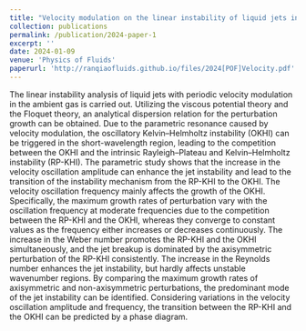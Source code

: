 ```yaml
---
title: "Velocity modulation on the linear instability of liquid jets in ambient gas"
collection: publications
permalink: /publication/2024-paper-1
excerpt: ''
date: 2024-01-09
venue: 'Physics of Fluids'
paperurl: 'http://ranqiaofluids.github.io/files/2024[POF]Velocity.pdf'
---
```


The linear instability analysis of liquid jets with periodic velocity modulation in the ambient gas is carried out. Utilizing the viscous potential theory and the Floquet theory, an analytical dispersion relation for the perturbation growth can be obtained. Due to the parametric resonance caused by velocity modulation, the oscillatory Kelvin–Helmholtz instability (OKHI) can be triggered in the short-wavelength region, leading to the competition between the OKHI and the intrinsic Rayleigh–Plateau and Kelvin–Helmholtz instability (RP-KHI). The parametric study shows that the increase in the velocity oscillation amplitude can enhance the jet instability and lead to the transition of the instability mechanism from the RP-KHI to the OKHI. The velocity oscillation frequency mainly affects the growth of the OKHI. Specifically, the maximum growth rates of perturbation vary with the oscillation frequency at moderate frequencies due to the competition between the RP-KHI and the OKHI, whereas they converge to constant values as the frequency either increases or decreases continuously. The increase in the Weber number promotes the RP-KHI and the OKHI simultaneously, and the jet breakup is dominated by the axisymmetric perturbation of the RP-KHI consistently. The increase in the Reynolds number enhances the jet instability, but hardly affects unstable wavenumber regions. By comparing the maximum growth rates of axisymmetric and non-axisymmetric perturbations, the predominant mode of the jet instability can be identified. Considering variations in the velocity oscillation amplitude and frequency, the transition between the RP-KHI and the OKHI can be predicted by a phase diagram.
